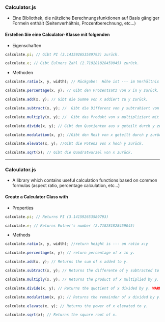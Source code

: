 ### Calculator.js

- Eine Bibliothek, die nützliche Berechnungsfunktionen auf Basis gängiger Formeln enthält (Seitenverhältnis, Prozentberechnung, etc...)

#### Erstellen Sie eine Calculator-Klasse mit folgenden

- Eigenschaften

```js
calculate.pi; // Gibt PI (3.141592653589793) zurück.

calculate.e; // Gibt Eulners Zahl (2.718281828459045) zurück.
```

- Methoden

```js
calculate.ratio(x, y, width); // Rückgabe:  Höhe ist --- im Verhältnis x:y

calculate.percentage(x, y); // Gibt den Prozentsatz von x in y zurück.

calculate.add(x, y); // Gibt die Summe von x addiert zu y zurück.

calculate.subtract(x, y); //  Gibt die Differenz von y subtrahiert von x zurück.

calculate.multiply(x, y); //  Gibt das Produkt von x multipliziert mit y zurück.

calculate.divide(x, y); // Gibt den Quotienten aus x geteilt durch y zurück. WARNUNG: Wenn der Divisor auf 0 gesetzt wird, wird ein Fehler ausgegeben.

calculate.modulation(x, y); //Gibt den Rest von x geteilt durch y zurück. WARNUNG: Wenn der Divisor auf 0 gesetzt wird, tritt ein Fehler auf.

calculate.elevate(x, y); //Gibt die Potenz von x hoch y zurück.

calculate.sqrt(x); // Gibt die Quadratwurzel von x zurück.
```

---

### Calculator.js

- A library which contains useful calculation functions based on common formulas (aspect ratio, percentage calculation, etc…)

#### Create a Calculator Class with

- Properties

```js
calculate.pi; // Returns PI (3.141592653589793)

calculate.e; // Returns Eulner's number (2.718281828459045)
```

- Methods

```js
calculate.ratio(x, y, width); //return height is --- on ratio x:y

calculate.percentage(x, y); // return percentage of x in y.

calculate.add(x, y); // Returns the sum of x added to y.

calculate.subtract(x, y); // Returns the differente of y subtracted to x.

calculate.multiply(x, y); // Returns the product of x multiplied by y.

calculate.divide(x, y); // Returns the quotient of x divided by y. WARNING: If the divisor is set to 0, an error will be thrown.

calculate.modulation(x, y); // Returns the remainder of x divided by y. WARNING: If the divisor is set to 0, an error will be thrown.

calculate.elevate(x, y); // Returns the power of x elevated to y.

calculate.sqrt(x); // Returns the square root of x.
```
